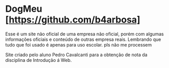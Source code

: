 # DogMeu [https://github.com/b4arbosa]
Esse é um site não oficial de uma empresa não oficial, porém com algumas informações oficiais e conteúdo de outras empresa reais.
Lembrando que tudo que foi usado é apenas para uso escolar. pls não me processem

Site criado pelo aluno Pedro Cavalcanti para a obtenção de nota da disciplina de Introdução á Web.
